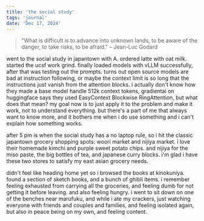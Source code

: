 ```yaml
---
title: 'the social study'
tags: 'journal'
date: 'Dec 17, 2024'
---
```


> "What is difficult is to advance into unknown lands, to be aware of the danger, to take risks, to be afraid." – Jean-Luc Godard

went to the social study in japantown with A. ordered latte with oat milk. started the ucsf work grind. finally loaded models with vLLM successfully, after that was testing out the prompts. turns out open source models are bad at instruction following, or maybe the context limit is so long that the instructions just vanish from the attention blocks. i actually don't know how they made a base model handle 512k context tokens, gradientai on huggingface says they used EasyContext Blockwise RingAttention, but what does that mean? my goal now is to just apply it to the problem and make it work, not to understand everything. but there's a part of me that always want to know more, and it bothers me when i do use something and i can't explain how something works.

after 5 pm is when the social study has a no laptop rule, so i hit the classic japantown grocery shopping spots: woori market and nijiya market. i love their homemade kimchi and purple sweet potato chips. and nijiya for the miso paste, the big bottles of tea, and japanese curry blocks. i'm glad i have these two stores to satisfy my east asian grocery needs.

didn't feel like heading home yet so i browsed the books at kinokuniya. found a section of sketch books, and a bunch of ghibli items. i remember feeling exhausted from carrying all the groceries, and feeling dumb for not getting it before leaving. and also feeling hungry. i went to sit down on one of the benches near marufuku, and while i ate my crackers, just watching everyone with friends and couples and families, and feeling isolated again, but also in peace being on my own, and feeling content.
